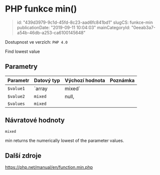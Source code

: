 PHP funkce min()
================================

> id: "439d3979-9c1d-45fd-8c23-aad6fc841bd1"
> slugCS: funkce-min
> publicationDate: "2019-09-11 10:04:03"
> mainCategoryId: "0eeab3a7-a54b-46db-a253-ca6100145648"

Dostupnost ve verzích: `PHP 4.0`

Find lowest value


Parametry
--------------

| Parametr | Datový typ | Výchozí hodnota | Poznámka |
|-----|-----|-----|-----|
| `$value1` | `array|mixed` |  |  |
| `$value2` | `mixed` | null, |  |
| `$values` | `mixed` |  |  |


Návratové hodnoty
----------------

`mixed`

min returns the numerically lowest of the
parameter values.

Další zdroje
------------

https://php.net/manual/en/function.min.php
